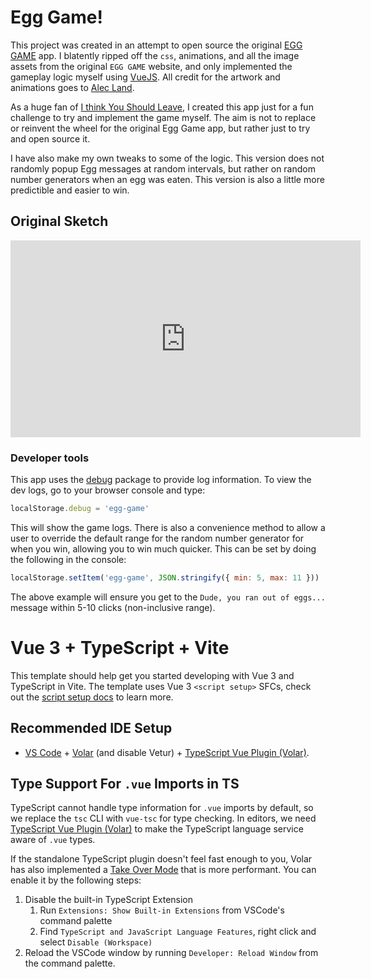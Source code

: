 # Egg Game!

This project was created in an attempt to open source the original [EGG GAME](https://egggame.org/) app. I blatently ripped off the `css`, animations, and all the image assets from the original `EGG GAME` website, and only implemented the gameplay logic myself using [VueJS](https://vuejs.org/). All credit for the artwork and animations goes to [Alec Land](https://alec.land/).

As a huge fan of [I think You Should Leave](https://www.netflix.com/title/80986854), I created this app just for a fun challenge to try and implement the game myself. The aim is not to replace or reinvent the wheel for the original Egg Game app, but rather just to try and open source it.  

I have also make my own tweaks to some of the logic. This version does not randomly popup Egg messages at random intervals, but rather on random number generators when an egg was eaten. This version is also a little more predictible and easier to win.

## Original Sketch

<iframe width="560" height="315" src="https://www.youtube.com/embed/K0OSfbPJFa4" title="YouTube video player" frameborder="0" allow="accelerometer; autoplay; clipboard-write; encrypted-media; gyroscope; picture-in-picture; web-share" allowfullscreen></iframe>

### Developer tools

This app uses the [debug]() package to provide log information. To view the dev logs, go to your browser console and type:

```js
localStorage.debug = 'egg-game'
```

This will show the game logs. There is also a convenience method to allow a user to override the default range for the random number generator for when you win, allowing you to win much quicker.  This can be set by doing the following in the console:

```js
localStorage.setItem('egg-game', JSON.stringify({ min: 5, max: 11 }))
```

The above example will ensure you get to the `Dude, you ran out of eggs...` message within 5-10 clicks (non-inclusive range).


# Vue 3 + TypeScript + Vite

This template should help get you started developing with Vue 3 and TypeScript in Vite. The template uses Vue 3 `<script setup>` SFCs, check out the [script setup docs](https://v3.vuejs.org/api/sfc-script-setup.html#sfc-script-setup) to learn more.

## Recommended IDE Setup

- [VS Code](https://code.visualstudio.com/) + [Volar](https://marketplace.visualstudio.com/items?itemName=Vue.volar) (and disable Vetur) + [TypeScript Vue Plugin (Volar)](https://marketplace.visualstudio.com/items?itemName=Vue.vscode-typescript-vue-plugin).

## Type Support For `.vue` Imports in TS

TypeScript cannot handle type information for `.vue` imports by default, so we replace the `tsc` CLI with `vue-tsc` for type checking. In editors, we need [TypeScript Vue Plugin (Volar)](https://marketplace.visualstudio.com/items?itemName=Vue.vscode-typescript-vue-plugin) to make the TypeScript language service aware of `.vue` types.

If the standalone TypeScript plugin doesn't feel fast enough to you, Volar has also implemented a [Take Over Mode](https://github.com/johnsoncodehk/volar/discussions/471#discussioncomment-1361669) that is more performant. You can enable it by the following steps:

1. Disable the built-in TypeScript Extension
   1. Run `Extensions: Show Built-in Extensions` from VSCode's command palette
   2. Find `TypeScript and JavaScript Language Features`, right click and select `Disable (Workspace)`
2. Reload the VSCode window by running `Developer: Reload Window` from the command palette.
